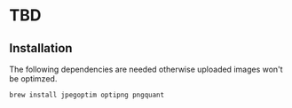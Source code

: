 # TBD

## Installation

The following dependencies are needed otherwise uploaded images won't be optimzed.

    brew install jpegoptim optipng pngquant

